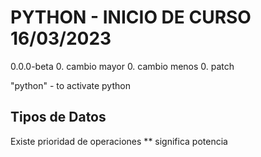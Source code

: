 # PYTHON - INICIO DE CURSO 16/03/2023
0.0.0-beta
0. cambio mayor
0. cambio menos
0. patch

"python" - to activate python

## Tipos de Datos
Existe prioridad de operaciones
** significa potencia



